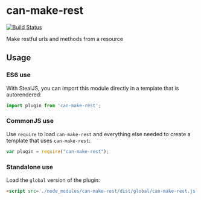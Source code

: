 # can-make-rest

[![Build Status](https://travis-ci.org/canjs/can-make-rest.png?branch=master)](https://travis-ci.org/canjs/can-make-rest)

Make restful urls and methods from a resource

## Usage

### ES6 use

With StealJS, you can import this module directly in a template that is autorendered:

```js
import plugin from 'can-make-rest';
```

### CommonJS use

Use `require` to load `can-make-rest` and everything else
needed to create a template that uses `can-make-rest`:

```js
var plugin = require("can-make-rest");
```

### Standalone use

Load the `global` version of the plugin:

```html
<script src='./node_modules/can-make-rest/dist/global/can-make-rest.js'></script>
```
